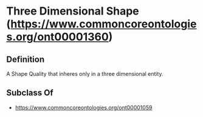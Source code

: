 # Three Dimensional Shape (https://www.commoncoreontologies.org/ont00001360)

## Definition
A Shape Quality that inheres only in a three dimensional entity.

## Subclass Of
- https://www.commoncoreontologies.org/ont00001059

